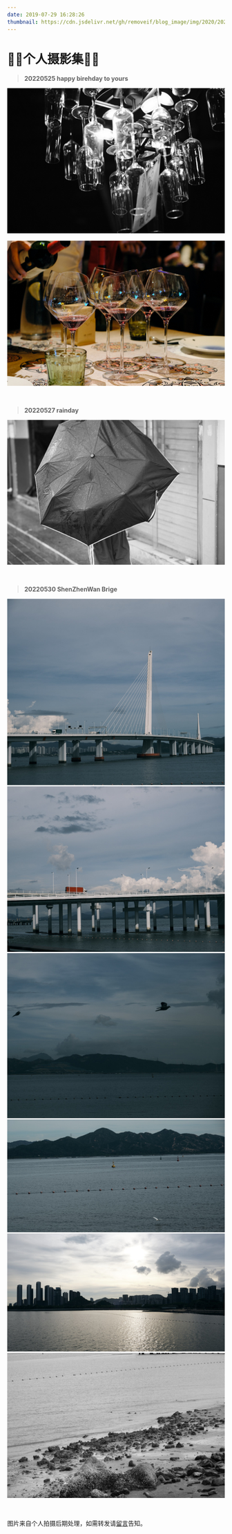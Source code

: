 ```yaml
---
date: 2019-07-29 16:28:26
thumbnail: https://cdn.jsdelivr.net/gh/removeif/blog_image/img/2020/20201030170940.png
---
```

# 🎈🎈个人摄影集🎈🎈
<!-- justified-gallery大图 -->
<!-- img-x横图 -->
<!-- img-y竖图 -->

<!-- > **20220516 地铁列车**
<div class="justified-gallery">

![白天](./20220516/train.jpg)

</div>

<br> -->

> **20220525 happy birehday to yours**
<div class="img-x">

![zacap](./2022/may/DSCF0439.jpg)

![zacap](./2022/may/DSCF0414.jpg)
</div>

<br>

> **20220527 rainday**
<div class="img-x">

![rain](./2022/may/DSCF0487.jpg)

</div>

<br>

> **20220530 ShenZhenWan Brige**
<div class="img-x">

![1](./2022/may/30/DSCF0500.jpg)
![2](./2022/may/30/DSCF0501.jpg)
![3](./2022/may/30/DSCF0506.jpg)
![4](./2022/may/30/DSCF0514.jpg)
![5](./2022/may/30/DSCF0542.jpg)
![6](./2022/may/30/DSCF0515.jpg)
</div>

<br>

<!-- > **20220516 地铁列车连拍横图**
<div class="img-x">

![连续拍摄1](./20220516/1.jpg) ![连续拍摄2](./20220516/2.jpg) ![连续拍摄3](./20220516/3.jpg)
</div>

<br> -->

图片来自个人拍摄后期处理，如需转发请<a href="/message" target="_blank">留言</a>告知。<br />
